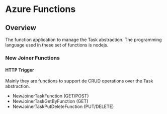 # Azure Functions

<!-- TOC depthFrom:2 orderedList:true -->

## Overview

The function application to manage the Task abstraction. The programming language used in these set of functions is nodejs.

### New Joiner Functions

#### HTTP Trigger

Mainly they are functions to support de CRUD operations over the Task abstraction.

- NewJoinerTaskFunction (GET/POST)
- NewJoinerTaskGetByFunction (GET)
- NewJoinerTaskPutDeleteFunction (PUT/DELETE)